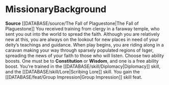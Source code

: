 ﻿---
id: '39'
name: Missionary
source: '[[DATABASE/source/The Fall of Plaguestone|The Fall of Plaguestone]]'

---
# Missionary<span class="item-type">Background</span>

**Source** [[DATABASE/source/The Fall of Plaguestone|The Fall of Plaguestone]]
You received training from clergy in a faraway temple, who sent you out into the world to spread the faith. Although you are relatively new at this, you are always on the lookout for new places in need of your deity’s teachings and guidance. When play begins, you are riding along in a caravan making your way through sparsely populated regions of Isger, spreading the news of your faith to those who will listen.
Choose two ability boosts. One must be to **Constitution** or **Wisdom**, and one is a free ability boost.
You're trained in the [[DATABASE/skill/Diplomacy|Diplomacy]] skill, and the [[DATABASE/skill/Lore|Scribing Lore]] skill. You gain the [[DATABASE/feat/Group Impression|Group Impression]] skill feat.